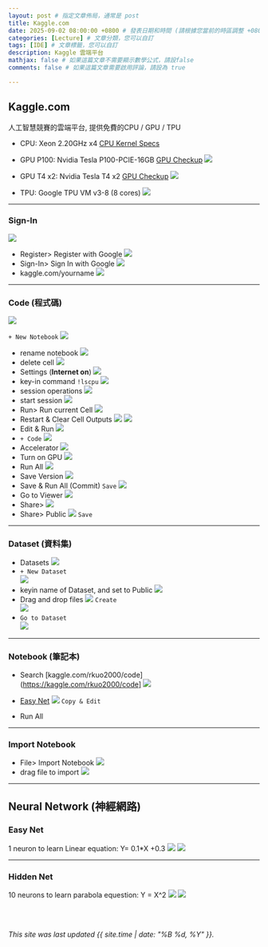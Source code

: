 ```yaml
---
layout: post # 指定文章佈局，通常是 post
title: Kaggle.com
date: 2025-09-02 08:00:00 +0800 # 發表日期和時間 (請根據您當前的時區調整 +0800 代表 UTC+8)
categories: [Lecture] # 文章分類，您可以自訂
tags: [IDE] # 文章標籤，您可以自訂
description: Kaggle 雲端平台
mathjax: false # 如果這篇文章不需要顯示數學公式，請設false
comments: false # 如果這篇文章需要啟用評論，請設為 true

---
```

## Kaggle.com
人工智慧競賽的雲端平台, 提供免費的CPU / GPU / TPU<br>
* CPU: Xeon 2.20GHz x4 [CPU Kernel Specs](https://www.kaggle.com/code/rkuo2000/cpu-kernel-specs)

* GPU P100: Nvidia Tesla P100-PCIE-16GB [GPU Checkup](https://www.kaggle.com/rkuo2000/gpu-checkup)
![](https://tpucdn.com/gpu-specs/images/c/2888-front.small.jpg)

* GPU T4 x2: Nvidia Tesla T4 x2 [GPU Checkup](https://www.kaggle.com/rkuo2000/gpu-checkup)
![](https://tpucdn.com/gpu-specs/images/c/3316-front.small.jpg)

* TPU: Google TPU VM v3-8 (8 cores)
![](https://storage.googleapis.com/kaggle-media/tpu/tpu_rule_of_thumb.png)

---
### Sign-In
![](https://github.com/rkuo2000/AI-course/blob/main/assets/images/Kaggle.png?raw=true)
* Register> Register with Google
![](https://github.com/rkuo2000/AI-course/blob/main/assets/images/Kaggle_Register.png?raw=true)
* Sign-In> Sign In with Google
![](https://github.com/rkuo2000/AI-course/blob/main/assets/images/Kaggle_Sign_In.png?raw=true)
* kaggle.com/yourname
![](https://github.com/rkuo2000/AI-course/blob/main/assets/images/Kaggle_home.png?raw=true)

---
### Code (程式碼)
![](https://github.com/rkuo2000/AI-course/blob/main/assets/images/Kaggle_Code.png?raw=true)

`+ New Notebook`
![](https://github.com/rkuo2000/AI-course/blob/main/assets/images/Kaggle_+New_Notebook.png?raw=true)
* rename notebook
![](https://github.com/rkuo2000/AI-course/blob/main/assets/images/Kaggle_rename_notebook.png?raw=true)
* delete cell
![](https://github.com/rkuo2000/AI-course/blob/main/assets/images/Kaggle_delete_cell.png?raw=true)
* Settings (**Internet on**)
![](https://github.com/rkuo2000/AI-course/blob/main/assets/images/Kaggle_Settings.png?raw=true)
* key-in command `!lscpu`
![](https://github.com/rkuo2000/AI-course/blob/main/assets/images/Kaggle_keyin_command.png?raw=true)
* session operations
![](https://github.com/rkuo2000/AI-course/blob/main/assets/images/Kaggle_session_operations.png?raw=true)
* start session 
![](https://github.com/rkuo2000/AI-course/blob/main/assets/images/Kaggle_session_starting.png?raw=true)
* Run> Run current Cell
![](https://github.com/rkuo2000/AI-course/blob/main/assets/images/Kaggle_Run_current_cell.png?raw=true)
* Restart & Clear Cell Outputs
![](https://github.com/rkuo2000/AI-course/blob/main/assets/images/Kaggle_Restart_Clear_Cell_Outputs.png?raw=true)
![](https://github.com/rkuo2000/AI-course/blob/main/assets/images/Kaggle_Restart_clear_cell_outputs.png?raw=true)
* Edit & Run
![](https://github.com/rkuo2000/AI-course/blob/main/assets/images/Kaggle_edit_and_run.png?raw=true)
* `+ Code`
![](https://github.com/rkuo2000/AI-course/blob/main/assets/images/Kaggle_add_code.png?raw=true)
* Accelerator 
![](https://github.com/rkuo2000/AI-course/blob/main/assets/images/Kaggle_Accelerator.png?raw=true)
* Turn on GPU
![](https://github.com/rkuo2000/AI-course/blob/main/assets/images/Kaggle_Turn_on_GPU.png?raw=true)
* Run All
![](https://github.com/rkuo2000/AI-course/blob/main/assets/images/Kaggle_run_all.png?raw=true)
* Save Version
![](https://github.com/rkuo2000/AI-course/blob/main/assets/images/Kaggle_Save_Version.png?raw=true)
* Save & Run All (Commit) 
`Save`
![](https://github.com/rkuo2000/AI-course/blob/main/assets/images/Kaggle_Save_and_Run_All.png?raw=true)
* Go to Viewer
![](https://github.com/rkuo2000/AI-course/blob/main/assets/images/Kaggle_Go_to_Viewer.png?raw=true)
* Share> 
![](https://github.com/rkuo2000/AI-course/blob/main/assets/images/Kaggle_Share.png?raw=true)
* Share> Public
![](https://github.com/rkuo2000/AI-course/blob/main/assets/images/Kaggle_Share_Public.png?raw=true)
`Save`<br>

---
### Dataset (資料集)
* Datasets
![](https://github.com/rkuo2000/AI-course/blob/main/assets/images/Kaggle_Datasets.png?raw=true)
* `+ New Dataset`<br>
![](https://github.com/rkuo2000/AI-course/blob/main/assets/images/Kaggle_New_Dataset.png?raw=true)
* keyin name of Dataset, and set to Public
![](https://github.com/rkuo2000/AI-course/blob/main/assets/images/Kaggle_New_Dataset_keyin_name.png?raw=true)
* Drag and drop files 
![](https://github.com/rkuo2000/AI-course/blob/main/assets/images/Kaggle_New_Dataset_drag_and_drop_files.png?raw=true)
`Create`<br>
![](https://github.com/rkuo2000/AI-course/blob/main/assets/images/Kaggle_New_Dataset_create_success.png?raw=true)
* `Go to Dataset`<br>
![](https://github.com/rkuo2000/AI-course/blob/main/assets/images/Kaggle_Go_to_Dataset.png?raw=true)

---
### Notebook (筆記本)
* Search [kaggle.com/rkuo2000/code](https://kaggle.com/rkuo2000/code]
![](https://github.com/rkuo2000/AI-course/blob/main/assets/images/Kaggle_Code_search.png?raw=true)

* [Easy Net](https://www.kaggle.com/code/rkuo2000/easy-net)
![](https://github.com/rkuo2000/AI-course/blob/main/assets/images/Kaggle_Code_Easy_Net.png?raw=true)
`Copy & Edit`<br>
* Run All

---
### Import Notebook
* File> Import Notebook
![](https://github.com/rkuo2000/AI-course/blob/main/assets/images/Kaggle_File_import_notebook.png?raw=true)
* drag file to import
![](https://github.com/rkuo2000/AI-course/blob/main/assets/images/Kaggle_import_notebook.png?raw=true)

---
## Neural Network (神經網路)

### Easy Net
1 neuron to learn Linear equation: Y= 0.1*X +0.3
![](https://github.com/rkuo2000/AI-course/blob/main/assets/images/Kaggle_Easy_Net.png?raw=true)
![](https://github.com/rkuo2000/AI-course/blob/main/assets/images/Kaggle_Easy_Net_plot_prediction.png?raw=true)

---
### Hidden Net
10 neurons to learn parabola equestion: Y = X^2
![](https://github.com/rkuo2000/AI-course/blob/main/assets/images/Kaggle_Hidden_Net.png?raw=true)
![](https://github.com/rkuo2000/AI-course/blob/main/assets/images/Kaggle_Hidden_Net_plot_prediction.png?raw=true)

<br>
<br>

*This site was last updated {{ site.time | date: "%B %d, %Y" }}.*

